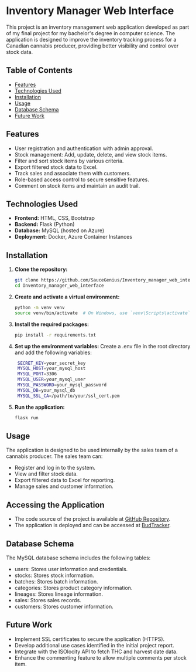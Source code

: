 # Inventory Manager Web Interface

This project is an inventory management web application developed as part of my final project for my bachelor's degree in computer science. The application is designed to improve the inventory tracking process for a Canadian cannabis producer, providing better visibility and control over stock data.

## Table of Contents
- [Features](#features)
- [Technologies Used](#technologies-used)
- [Installation](#installation)
- [Usage](#usage)
- [Database Schema](#database-schema)
- [Future Work](#future-work)

## Features
- User registration and authentication with admin approval.
- Stock management: Add, update, delete, and view stock items.
- Filter and sort stock items by various criteria.
- Export filtered stock data to Excel.
- Track sales and associate them with customers.
- Role-based access control to secure sensitive features.
- Comment on stock items and maintain an audit trail.

## Technologies Used
- **Frontend:** HTML, CSS, Bootstrap
- **Backend:** Flask (Python)
- **Database:** MySQL (hosted on Azure)
- **Deployment:** Docker, Azure Container Instances

## Installation
1. **Clone the repository:**
   ```sh
   git clone https://github.com/SauceGenius/Inventory_manager_web_interface.git
   cd Inventory_manager_web_interface

2. **Create and activate a virtual environment:**
    ```sh
    python -m venv venv
    source venv/bin/activate  # On Windows, use `venv\Scripts\activate`

3. **Install the required packages:**
    ```sh
    pip install -r requirements.txt

4. **Set up the environment variables:**
    Create a .env file in the root directory and add the following variables:
   ```sh
    SECRET_KEY=your_secret_key
    MYSQL_HOST=your_mysql_host
    MYSQL_PORT=3306
    MYSQL_USER=your_mysql_user
    MYSQL_PASSWORD=your_mysql_password
    MYSQL_DB=your_mysql_db
    MYSQL_SSL_CA=/path/to/your/ssl_cert.pem

5. **Run the application:**
    ```sh
    flask run

## Usage
The application is designed to be used internally by the sales team of a cannabis producer. The sales team can:
- Register and log in to the system.
- View and filter stock data.
- Export filtered data to Excel for reporting.
- Manage sales and customer information.

## Accessing the Application
- The code source of the project is available at [GitHub Repository](https://github.com/SauceGenius/Inventory_manager_web_interface).
- The application is deployed and can be accessed at [BudTracker](http://budtracker.gch2dzghanfmdhbn.canadaeast.azurecontainer.io/).

## Database Schema
The MySQL database schema includes the following tables:
- users: Stores user information and credentials.
- stocks: Stores stock information.
- batches: Stores batch information.
- categories: Stores product category information.
- lineages: Stores lineage information.
- sales: Stores sales records.
- customers: Stores customer information.

## Future Work
- Implement SSL certificates to secure the application (HTTPS).
- Develop additional use cases identified in the initial project report.
- Integrate with the ISOlocity API to fetch THC and harvest date data.
- Enhance the commenting feature to allow multiple comments per stock item.

